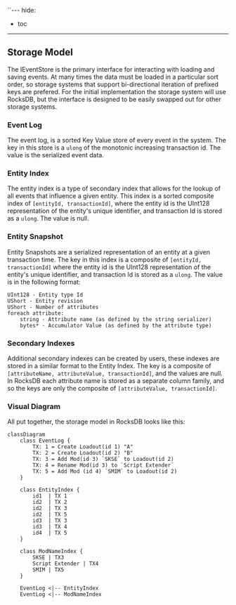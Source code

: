 ﻿``---
hide:
  - toc
---

## Storage Model

The IEventStore is the primary interface for interacting with loading and saving events. At many times the data must be loaded
in a particular sort order, so storage systems that support bi-directional iteration of prefixed keys are prefered. For the initial
implementation the storage system will use RocksDB, but the interface is designed to be easily swapped out for other storage systems.

### Event Log
The event log, is a sorted Key Value store of every event in the system. The key in this store is a `ulong` of the monotonic increasing
transaction id. The value is the serialized event data.

### Entity Index
The entity index is a type of secondary index that allows for the lookup of all events that influence a given entity. This index is
a sorted composite index of `[entityId, transactionId]`, where the entity id is the UInt128 representation of the entity's unique identifier, and
transaction Id is stored as a `ulong`. The value is null.

### Entity Snapshot
Entity Snapshots are a serialized representation of an entity at a given transaction time. The key in this index is a composite of
`[entityId, transactionId]` where the entity id is the UInt128 representation of the entity's unique identifier, and transaction Id is stored as a `ulong`.
The value is in the following format:

```
UInt128 - Entity type Id
UShort - Entity revision
UShort - Number of attributes
foreach attribute:
    string - Attribute name (as defined by the string serializer)
    bytes* - Accumulator Value (as defined by the attribute type)
```

### Secondary Indexes
Additional secondary indexes can be created by users, these indexes are stored in a similar format to the Entity Index. The key is a composite of
`[attributeName, attributeValue, transactionId]`, and the values are null. In RocksDB each attribute name is stored as a separate column family, and
so the keys are only the composite of `[attributeValue, transactionId]`.

### Visual Diagram
All put together, the storage model in RocksDB looks like this:


```mermaid
classDiagram
    class EventLog {
        TX: 1 = Create Loadout(id 1) "A"
        TX: 2 = Create Loadout(id 2) "B"
        TX: 3 = Add Mod(id 3) `SKSE` to Loadout(id 2)
        TX: 4 = Rename Mod(id 3) to `Script Extender`
        TX: 5 = Add Mod (id 4) `SMIM` to Loadout(id 2)
    }

    class EntityIndex {
        id1  | TX 1
        id2  | TX 2
        id2  | TX 3
        id2  | TX 5
        id3  | TX 3
        id3  | TX 4
        id4  | TX 5
    }

    class ModNameIndex {
        SKSE | TX3
        Script Extender | TX4
        SMIM | TX5
    }

    EventLog <|-- EntityIndex
    EventLog <|-- ModNameIndex
```
